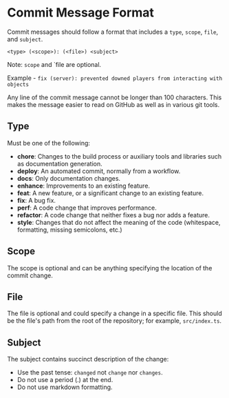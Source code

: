 # Commit Message Format
Commit messages should follow a format that includes a `type`, `scope`, `file`, and `subject`.

```fix
<type> (<scope>): (<file>) <subject>
```
Note: `scope` and `file are optional.

Example - `fix (server): prevented downed players from interacting with objects`

Any line of the commit message cannot be longer than 100  characters. This makes the message easier to read on GitHub as well as in various git tools.

## Type
Must be one of the following:

* **chore**: Changes to the build process or auxiliary tools and libraries such as documentation generation.
* **deploy**: An automated commit, normally from a workflow.
* **docs**: Only documentation changes.
* **enhance**: Improvements to an existing feature.
* **feat**: A new feature, or a significant change to an existing feature.
* **fix**: A bug fix.
* **perf**: A code change that improves performance.
* **refactor**: A code change that neither fixes a bug nor adds a feature.
* **style**: Changes that do not affect the meaning of the code (whitespace, formatting, missing semicolons, etc.)

## Scope
The scope is optional and can be anything specifying the location of the commit change.

## File
The file is optional and could specify a change in a specific file. This should be the file's path from the root of the repository; for example, `src/index.ts`.

## Subject
The subject contains succinct description of the change:

* Use the past tense: `changed` not `change` nor `changes`.
* Do not use a period (.) at the end.
* Do not use markdown formatting.
